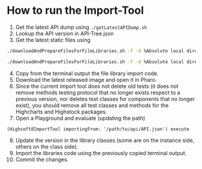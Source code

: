 # How to run the Import-Tool

1. Get the latest API dump using `./getLatestAPIDump.sh`
2. Lookup the API version in API-Tree.json
3. Get the latest static files using
```bash
./downloadAndPrepareFilesForFileLibraries.sh -f -d %Absolute local directory% -p Highcharts -v %API Version%
```
```bash
./downloadAndPrepareFilesForFileLibraries.sh -f -d %Absolute local directory% -p ighcharts-Stock -v %API Version%
```
4. Copy from the terminal output the file library import code.
5. Download the latest released image and open it in Pharo.
6. Since the current import tool does not delete old tests (it does not remove methods testing protocol that no longer exists respect to a previous version, nor deletes test classes for components that no longer exist), you should remove all test classes and methods for the Highcharts and Highstock packages.
7. Open a Playground and evaluate (updating the path)
```smalltalk
(Highsoft8ImportTool importingFrom: '/path/to/api/API.json') execute
```
8. Update the version in the library classes (some are on the instance side, others on the class side).
9. Import the libraries code using the previously copied terminal output.
10. Commit the changes.
